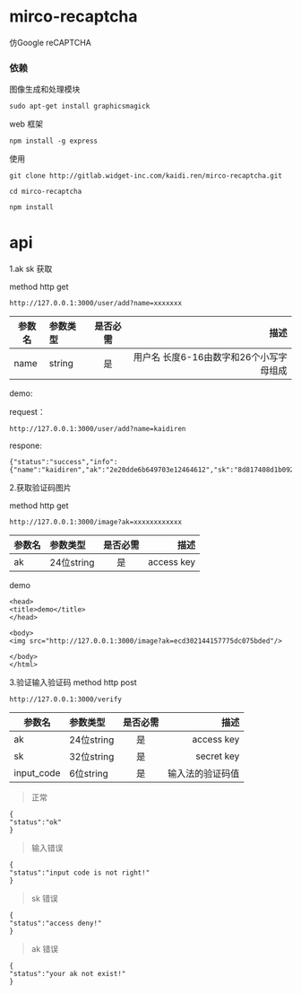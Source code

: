 # mirco-recaptcha  

仿Google reCAPTCHA

### 依赖

图像生成和处理模块

```
sudo apt-get install graphicsmagick
```



web 框架

```
npm install -g express
```

使用

```
git clone http://gitlab.widget-inc.com/kaidi.ren/mirco-recaptcha.git

cd mirco-recaptcha

npm install
```

# api

1.ak sk 获取

method http get

```
http://127.0.0.1:3000/user/add?name=xxxxxxx
```

>
|参数名|参数类型|是否必需|描述|
|---|:---|:---:|---:|
|name|string|是|用户名 长度6-16由数字和26个小写字母组成|


demo:

request：

```
http://127.0.0.1:3000/user/add?name=kaidiren
```
respone:

```
{"status":"success","info":{"name":"kaidiren","ak":"2e20dde6b649703e12464612","sk":"8d817408d1b092ce656dd585cead1d7e"}}
```


2.获取验证码图片

method http  get

```
http://127.0.0.1:3000/image?ak=xxxxxxxxxxxx
```

>
|参数名|参数类型|是否必需|描述|
|---|:---|:---:|---:|
|ak|24位string|是|access key|


demo

```
<head>  
<title>demo</title>
</head>
  
<body>
<img src="http://127.0.0.1:3000/image?ak=ecd302144157775dc075bded"/>

</body>
</html>
```


3.验证输入验证码
method http  post

```
http://127.0.0.1:3000/verify
```
|参数名|参数类型|是否必需|描述|
|---|:---|:---:|---:|
|ak|24位string|是|access key|
|sk|32位string|是|secret key|
|input_code|6位string|是|输入法的验证码值|

> 正常

```
{
"status":"ok"
}
```

> 输入错误

```
{
"status":"input code is not right!"
}
```

> sk 错误

```
{
"status":"access deny!"
}
```
> ak 错误

```
{
"status":"your ak not exist!"
}
```
